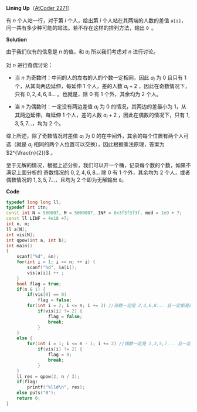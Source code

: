 **Lining Up**（[AtCoder 2271](https://www.luogu.com.cn/remoteJudgeRedirect/atcoder/2271)） 

有 $n$ 个人站一行，对于第 $i$ 个人，给出第 $i$ 个人站在其两端的人数的差值 `a[i]`，问一共有多少种可能的站法。若不存在这样的排列方法，输出 `0 `。

**Solution**

由于我们仅有的信息是 $n$ 的值，和 $a_i$ 所以我们考虑对 $n$ 进行讨论。

对 $n$ 进行奇偶讨论：

- 当 $n$ 为奇数时：中间的人的左右的人的个数一定相同，因此 $a_i$ 为 $0$ 且只有 $1$ 个，从其向两边延伸，每延伸 $1$ 个人，差的人数 $a_i+2$ ，因此在奇数情况下，只有 $0,2,4,6,8...$ 。也就是，除 $0$ 有 $1$ 个外，其余均为 $2$ 个人。

- 当 $n$ 为偶数时：一定没有两边差值  $a_i$  为 $0$ 的情况，其两边的差最小为 $1$，从其两边延伸，每延伸 $1$ 个人，差的人数 $a_i+2$ ，因此在偶数的情况下，只有 $1,3,5,7...$，均为 $2$ 个。

综上所述，除了奇数情况时差值  $a_i$ 为 $0$ 的在中间外，其余的每个位置有两个人可选（就是 $a_i$ 相同的两个人位置可以交换），因此根据乘法原理，答案为 $2^{\frac{n}{2}}$ 。

至于无解的情况，根据上述分析，我们可以开一个桶，记录每个数的个数，如果不满足上面分析的 奇数情况的 $0,2,4,6,8...$ 除 $0$ 有 $1$ 个外，其余均为 $2$ 个人，或者偶数情况的 $1,3,5,7...$，且均为 $2$ 个即为无解输出 `0`。

**Code**

```cpp
typedef long long ll;
typedef int itn;
const int N = 500007, M = 5000007, INF = 0x3f3f3f3f, mod = 1e9 + 7;
const ll LINF = 4e18 +7;
int n, m;
ll a[N];
int vis[N];
int qpow(int a, int b);
int main()
{
    scanf("%d", &n);
    for(int i = 1; i <= n; ++ i) {
        scanf("%d", &a[i]);
        vis[a[i]] ++ ;
    }
    bool flag = true;
    if(n & 1) {
        if(vis[0] == 0) 
            flag = false;
        for(int i = 2; i <= n; i += 2) //奇数一定是 2,4,6,8... 且一定都是两个才对称
            if(vis[i] != 2) {
                flag = false;
                break;
            }
    }
    else {
        for(int i = 1; i <= n - 1; i += 2) //偶数一定是 1,3,5,7... 且一定都是两个才对称
            if(vis[i] != 2) {
                flag = 0;
                break;
            }
    }
    ll res = qpow(2, n / 2);
    if(flag) 
        printf("%lld\n", res);
    else puts("0");
    return 0;
}
```

